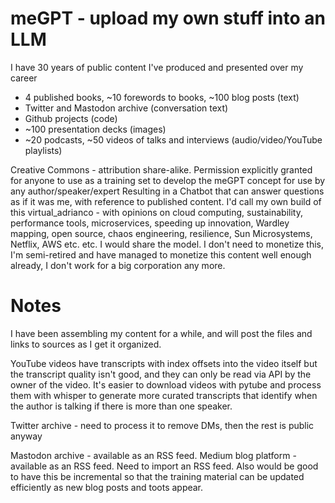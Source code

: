 # meGPT - upload my own stuff into an LLM

I have 30 years of public content I've produced and presented over my career
- 4 published books, ~10 forewords to books, ~100 blog posts (text)
- Twitter and Mastodon archive (conversation text)
- Github projects (code)
- ~100 presentation decks (images)
- ~20 podcasts, ~50 videos of talks and interviews (audio/video/YouTube playlists)

Creative Commons - attribution share-alike. Permission explicitly granted for anyone to use as a training set to develop the meGPT concept for use by any author/speaker/expert
Resulting in a Chatbot that can answer questions as if it was me, with reference to published content. I'd call my own build of this virtual_adrianco - with opinions on cloud computing, sustainability, performance tools, microservices, speeding up innovation, Wardley mapping, open source, chaos engineering, resilience, Sun Microsystems, Netflix, AWS etc. etc. I would share the model. I don't need to monetize this, I'm semi-retired and have managed to monetize this content well enough already, I don't work for a big corporation any more.

# Notes
I have been assembling my content for a while, and will post the files and links to sources as I get it organized.

YouTube videos have transcripts with index offsets into the video itself but the transcript quality isn't good, and they can only be read via API by the owner of the video. It's easier to download videos with pytube and process them with whisper to generate more curated transcripts that identify when the author is talking if there is more than one speaker.

Twitter archive - need to process it to remove DMs, then the rest is public anyway

Mastodon archive - available as an RSS feed. Medium blog platform - available as an RSS feed. Need to import an RSS feed. Also would be good to have this be incremental so that the training material can be updated efficiently as new blog posts and toots appear.
